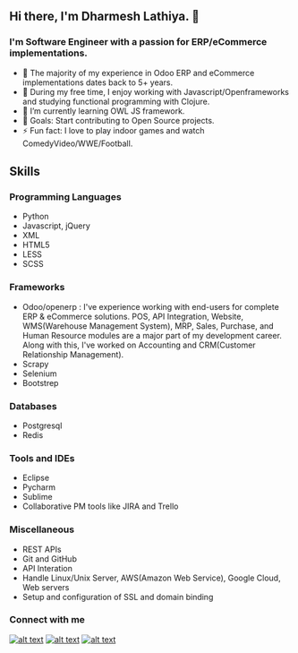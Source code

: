 ## Hi there, I'm Dharmesh Lathiya. 👋 
### I'm Software Engineer with a passion for ERP/eCommerce implementations.

- :telescope: The majority of my experience in Odoo ERP and eCommerce implementations dates back to 5+ years.
- 👀 During my free time, I enjoy working with Javascript/Openframeworks and studying functional programming with Clojure.
- 🌱 I’m currently learning OWL JS framework.
- 💞️ Goals: Start contributing to Open Source projects.
- :zap: Fun fact: I love to play indoor games and watch ComedyVideo/WWE/Football.

## Skills
### Programming Languages
- Python
- Javascript, jQuery
- XML
- HTML5
- LESS
- SCSS

### Frameworks
- Odoo/openerp : I've experience working with end-users for complete ERP & eCommerce solutions. 
POS, API Integration, Website, WMS(Warehouse Management System), MRP, Sales, Purchase, and Human Resource modules are a major part of my development career. Along with this, I've worked on Accounting and CRM(Customer Relationship Management).
- Scrapy
- Selenium
- Bootstrep

### Databases
- Postgresql
- Redis

### Tools and IDEs
- Eclipse
- Pycharm
- Sublime
- Collaborative PM tools like JIRA and Trello

### Miscellaneous
- REST APIs
- Git and GitHub
- API Interation
- Handle Linux/Unix Server, AWS(Amazon Web Service), Google Cloud, Web servers
- Setup and configuration of SSL and domain binding

### Connect with me
<!-- Grab your social icons from https://github.com/alexandresanlim/Badges4-README.md-Profile/blob/master/README.md -->

<!-- display the social media buttons-->

[![alt text][1.1]][1]
[![alt text][2.1]][2]
[![alt text][3.1]][3]

<!-- links to social media icons -->
[1.1]: https://img.shields.io/badge/Twitter-1DA1F2?style=for-the-badge&logo=twitter&logoColor=white (Twitter profile of Dharmesh)
[2.1]: https://img.shields.io/badge/LinkedIn-0077B5?style=for-the-badge&logo=linkedin&logoColor=white (LinkedIn profile of Dharmesh)
[3.1]: https://img.shields.io/badge/Gmail-D14836?style=for-the-badge&logo=gmail&logoColor=white (Email Id of Dharmesh)
[4.1]: https://img.shields.io/badge/Facebook-1877F2?style=for-the-badge&logo=facebook&logoColor=white (Facebook profile of Dharmesh)
[5.1]: https://img.shields.io/badge/Instagram-E4405F?style=for-the-badge&logo=instagram&logoColor=white (Instagram profile of Dharmesh)

<!-- links to social media accounts -->
[1]: https://twitter.com/dharmesh_666
[2]: https://www.linkedin.com/in/dharmesh-lathiya-python-odoo/
[3]: mailto:dharmeshlathiya007@gmail.com
[4]: #
[5]: #

<!---
dharmesh666/dharmesh666 is a ✨ special ✨ repository because its `README.md` (this file) appears on your GitHub profile.
You can click the Preview link to take a look at your changes.
--->

